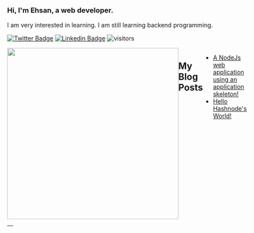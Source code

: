 ### Hi, I'm Ehsan, a web developer.

I am very interested in learning. I am still learning backend programming.

[![Twitter Badge](https://img.shields.io/badge/-@ehsanghaffarii-1ca0f1?style=flat&labelColor=1ca0f1&logo=twitter&logoColor=white&link=https://twitter.com/ehsanghaffarii)](https://twitter.com/ehsanghaffarii)  [![Linkedin Badge](https://img.shields.io/badge/-Ehsanghaffarii-blue?style=flat-square&logo=Linkedin&logoColor=white&link=https://www.linkedin.com/in/ehsanghaffarii/)](https://www.linkedin.com/in/ehsanghaffarii/) ![visitors](https://visitor-badge.glitch.me/badge?page_id=ehsanghaffarii.visitor-badge)

<div style="display: flex">
<a href="https://github.com/ehsanghaffarii">
  <img width="400" align="center" src="https://github-readme-stats.vercel.app/api?username=ehsanghaffarii&count_private=true" /> 
</a>
  
  ## My Blog Posts
  
  <!-- BLOG-POST-LIST:START -->
- [A NodeJs web application using an application skeleton!](https://fotokar.ir/a-nodejs-web-application-using-an-application-skeleton)
- [Hello Hashnode's World!](https://fotokar.ir/hello-hashnodes-world)
<!-- BLOG-POST-LIST:END -->
</div>
